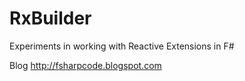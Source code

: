 RxBuilder
=========
Experiments in working with Reactive Extensions in F#

Blog
http://fsharpcode.blogspot.com

